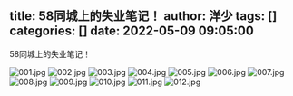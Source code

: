 title: 58同城上的失业笔记！
author: 洋少
tags: []
categories: []
date: 2022-05-09 09:05:00
---
58同城上的失业笔记！
<!-- more -->
![001.jpg](http://124.220.167.166:8081/i/2022/05/09/6278699307042.jpg)
![002.jpg](http://124.220.167.166:8081/i/2022/05/09/6278699a5163d.jpg)
![003.jpg](http://124.220.167.166:8081/i/2022/05/09/627869a4d0759.jpg)
![004.jpg](http://124.220.167.166:8081/i/2022/05/09/62786a041369d.jpg)
![005.jpg](http://124.220.167.166:8081/i/2022/05/09/62786a0cef08c.jpg)
![006.jpg](http://124.220.167.166:8081/i/2022/05/09/62786a13144e6.jpg)
![007.jpg](http://124.220.167.166:8081/i/2022/05/09/62786a3010be8.jpg)
![008.jpg](http://124.220.167.166:8081/i/2022/05/09/62786a3a45152.jpg)
![009.jpg](http://124.220.167.166:8081/i/2022/05/09/62786a4263a94.jpg)
![010.jpg](http://124.220.167.166:8081/i/2022/05/09/62786a5deae0a.jpg)
![011.jpg](http://124.220.167.166:8081/i/2022/05/09/62786a66167ef.jpg)
![012.jpg](http://124.220.167.166:8081/i/2022/05/09/62786a6e3551b.jpg)